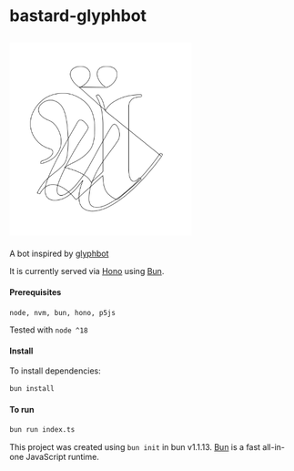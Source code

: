 # bastard-glyphbot

[<img src="docs/glyph.png" width="320px" style="max-width:100%;" />](docs/glyph.png)
---

A bot inspired by [glyphbot](https://github.com/lharby/glyphbot)

It is currently served via [Hono](https://hono.dev/) using [Bun](https://bun.sh).

#### Prerequisites

`node, nvm, bun, hono, p5js`

Tested with `node ^18`

#### Install
To install dependencies:

```bash
bun install
```

#### To run

```bash
bun run index.ts
```

This project was created using `bun init` in bun v1.1.13. [Bun](https://bun.sh) is a fast all-in-one JavaScript runtime.

